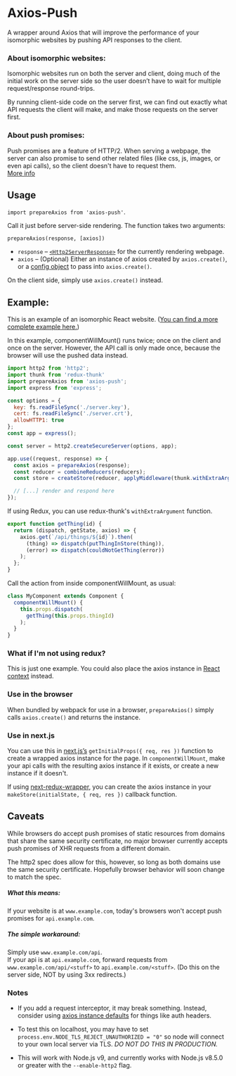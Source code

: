 # Axios-Push

A wrapper around Axios that will improve the performance of your isomorphic websites by pushing API responses to the client.

### About isomorphic websites:
Isomorphic websites run on both the server and client, doing much of the initial work on the server side so the user doesn’t have to wait for multiple request/response round-trips.

By running client-side code on the server first, we can find out exactly what API requests the client will make, and make those requests on the server first.

### About push promises:
Push promises are a feature of HTTP/2. When serving a webpage, the server can also promise to send other related files (like css, js, images, or even api calls), so the client doesn't have to request them.  
[More info](https://en.wikipedia.org/wiki/HTTP/2_Server_Push)

## Usage

`import prepareAxios from 'axios-push'`.

Call it just before server-side rendering. The function takes two arguments:

`prepareAxios(response, [axios])`

- `response` – [`<Http2ServerResponse>`](https://nodejs.org/api/http2.html#http2_class_http2_http2serverresponse) for the currently rendering webpage.
- `axios` – (Optional) Either an instance of axios created by `axios.create()`, or a [config object](https://github.com/axios/axios#creating-an-instance) to pass into `axios.create()`.

On the client side, simply use `axios.create()` instead.

## Example:

This is an example of an isomorphic React website. ([You can find a more complete example here.](https://github.com/BernzSed/axios-push-koa-redux-example))

In this example, componentWillMount() runs twice; once on the client and once on the server. However, the API call is only made once, because the browser will use the pushed data instead.

```js
import http2 from 'http2';
import thunk from 'redux-thunk'
import prepareAxios from 'axios-push';
import express from 'express';

const options = {
  key: fs.readFileSync('./server.key'),
  cert: fs.readFileSync('./server.crt'),
  allowHTTP1: true
};
const app = express();

const server = http2.createSecureServer(options, app);

app.use((request, response) => {
  const axios = prepareAxios(response);
  const reducer = combineReducers(reducers);
  const store = createStore(reducer, applyMiddleware(thunk.withExtraArgument(axios)));

  // [...] render and respond here
});
```

If using Redux, you can use redux-thunk's `withExtraArgument` function.

```js
export function getThing(id) {
  return (dispatch, getState, axios) => {
    axios.get(`/api/things/${id}`).then(
      (thing) => dispatch(putThingInStore(thing)),
      (error) => dispatch(couldNotGetThing(error))
    );
  };
}
```

Call the action from inside componentWillMount, as usual:

```js
class MyComponent extends Component {
  componentWillMount() {
    this.props.dispatch(
      getThing(this.props.thingId)
    );
  }
}
```

### What if I'm not using redux?
This is just one example. You could also place the axios instance in [React context](https://facebook.github.io/react/docs/context.html) instead.

### Use in the browser
When bundled by webpack for use in a browser, `prepareAxios()` simply calls `axios.create()` and returns the instance.

### Use in next.js

You can use this in [next.js’s](https://github.com/zeit/next.js) `getInitialProps({ req, res })` function to create a wrapped axios instance for the page. In `componentWillMount`, make your api calls with the resulting axios instance if it exists, or create a new instance if it doesn't.

If using [next-redux-wrapper](https://github.com/kirill-konshin/next-redux-wrapper), you can create the axios instance in your `makeStore(initialState, { req, res })` callback function.

## Caveats

While browsers do accept push promises of static resources from domains that share the same security certificate, no major browser currently accepts push promises of XHR requests from a different domain.

The http2 spec does allow for this, however, so long as both domains use the same security certificate. Hopefully browser behavior will soon change to match the spec.

##### What this means:

If your website is at `www.example.com`, today's browsers won't accept push promises for `api.example.com`.

##### The simple workaround:

Simply use `www.example.com/api`.  
If your api is at `api.example.com`, forward requests from `www.example.com/api/<stuff>` to `api.example.com/<stuff>`. (Do this on the server side, NOT by using 3xx redirects.)

### Notes
 - If you add a request interceptor, it may break something. Instead, consider using [axios instance defaults](https://github.com/axios/axios#custom-instance-defaults) for things like auth headers.

 - To test this on localhost, you may have to set `process.env.NODE_TLS_REJECT_UNAUTHORIZED = "0"` so node will connect to your own local server via TLS. *DO NOT DO THIS IN PRODUCTION.*

 - This will work with Node.js v9, and currently works with Node.js v8.5.0 or greater with the `--enable-http2` flag.
